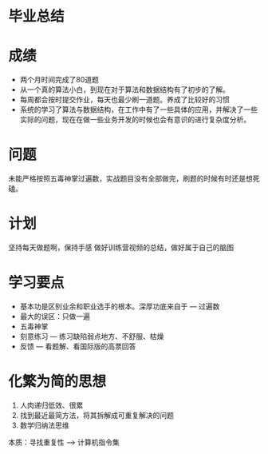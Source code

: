 # 毕业总结

# 成绩
- 两个月时间完成了80道题
- 从一个真的算法小白，到现在对于算法和数据结构有了初步的了解。
- 每周都会按时提交作业，每天也最少刷一道题。养成了比较好的习惯
- 系统的学习了算法与数据结构，在工作中有了一些具体的应用，并解决了一些实际的问题，现在在做一些业务开发的时候也会有意识的进行复杂度分析。
# 问题
未能严格按照五毒神掌过遍数，实战题目没有全部做完，刷题的时候有时还是想死磕。
# 计划
坚持每天做题啊，保持手感
做好训练营视频的总结，做好属于自己的脑图
# 学习要点

- 基本功是区别业余和职业选手的根本。深厚功底来自于 — 过遍数
- 最大的误区：只做一遍
- 五毒神掌
- 刻意练习 — 练习缺陷弱点地方、不舒服、枯燥
- 反馈 — 看题解、看国际版的高票回答
# 化繁为简的思想

1. 人肉递归低效、很累
1. 找到最近最简方法，将其拆解成可重复解决的问题
1. 数学归纳法思维

本质：寻找重复性 —> 计算机指令集

